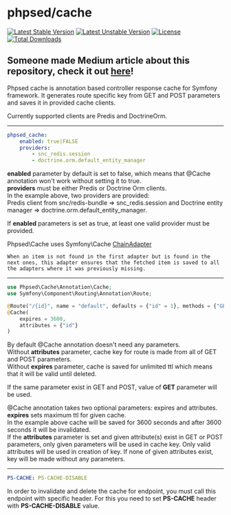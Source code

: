 # phpsed/cache

[![Latest Stable Version](https://poser.pugx.org/phpsed/cache/v/stable?format=flat-square)](https://packagist.org/packages/phpsed/cache)
[![Latest Unstable Version](https://poser.pugx.org/phpsed/cache/v/unstable?format=flat-square)](https://packagist.org/packages/phpsed/cache)
[![License](https://poser.pugx.org/phpsed/cache/license?format=flat-square)](https://packagist.org/packages/phpsed/cache)
[![Total Downloads](https://poser.pugx.org/phpsed/cache/downloads?format=flat-square)](https://packagist.org/packages/phpsed/cache)  

## Someone made Medium article about this repository, check it out [here][2]!

Phpsed cache is annotation based controller response cache for Symfony framework.
It generates route specific key from GET and POST parameters and saves it in provided cache clients.  

Currently supported clients are Predis and DoctrineOrm.  
***
```yaml
phpsed_cache:
    enabled: true|FALSE
    providers:
        - snc_redis.session
        - doctrine.orm.default_entity_manager
```
**enabled** parameter by default is set to false, which means that @Cache annotation won't work without setting it to true.  
**providers** must be either Predis or Doctrine Orm clients.  
In the example above, two providers are provided:   
Predis client from snc/redis-bundle => snc_redis.session and Doctrine entity manager => doctrine.orm.default_entity_manager.  

If **enabled** parameters is set as true, at least one valid provider must be provided.

Phpsed\Cache uses Symfony\Cache [ChainAdapter][1]
```text
When an item is not found in the first adapter but is found in the next ones, this adapter ensures that the fetched item is saved to all the adapters where it was previously missing.
```
***
```php
use Phpsed\Cache\Annotation\Cache;
use Symfony\Component\Routing\Annotation\Route;

@Route("/{id}", name = "default", defaults = {"id" = 1}, methods = {"GET", "POST"})
@Cache(
    expires = 3600,
    attributes = {"id"}
)
```
By default @Cache annotation doesn't need any parameters.  
Without **attributes** parameter, cache key for route is made from all of GET and POST parameters.  
Without **expires** parameter, cache is saved for unlimited ttl which means that it will be valid until deleted.  

If the same parameter exist in GET and POST, value of **GET** parameter will be used.   

@Cache annotation takes two optional parameters: expires and attributes.  
**expires** sets maximum ttl for given cache.   
In the example above cache will be saved for 3600 seconds and after 3600 seconds it will be invalidated.  
If the **attributes** parameter is set and given attribute(s) exist in GET or POST parameters, 
only given parameters will be used in cache key. 
Only valid attributes will be used in creation of key. If none of given attributes exist, key will be made without any parameters.
***
```yaml
PS-CACHE: PS-CACHE-DISABLE
```
In order to invalidate and delete the cache for endpoint, you must call this endpoint with specific header.
For this you need to set **PS-CACHE** header with **PS-CACHE-DISABLE** value.

[1]: https://symfony.com/doc/current/components/cache/adapters/chain_adapter.html
[2]: https://medium.com/@k0d3r1s/phpsed-cache-423d0fefa68
